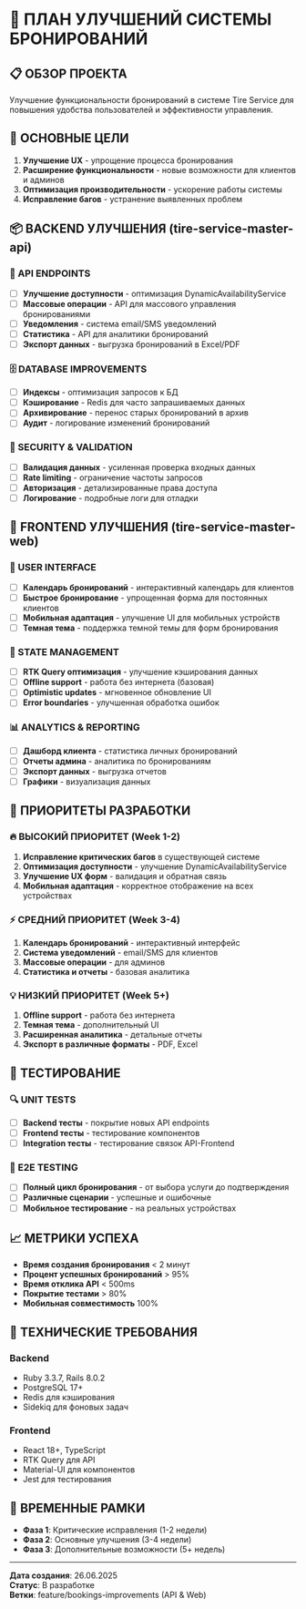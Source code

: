 # 🎯 ПЛАН УЛУЧШЕНИЙ СИСТЕМЫ БРОНИРОВАНИЙ

## 📋 ОБЗОР ПРОЕКТА
Улучшение функциональности бронирований в системе Tire Service для повышения удобства пользователей и эффективности управления.

## 🎯 ОСНОВНЫЕ ЦЕЛИ
1. **Улучшение UX** - упрощение процесса бронирования
2. **Расширение функциональности** - новые возможности для клиентов и админов
3. **Оптимизация производительности** - ускорение работы системы
4. **Исправление багов** - устранение выявленных проблем

## 📦 BACKEND УЛУЧШЕНИЯ (tire-service-master-api)

### 🔧 API ENDPOINTS
- [ ] **Улучшение доступности** - оптимизация DynamicAvailabilityService
- [ ] **Массовые операции** - API для массового управления бронированиями
- [ ] **Уведомления** - система email/SMS уведомлений
- [ ] **Статистика** - API для аналитики бронирований
- [ ] **Экспорт данных** - выгрузка бронирований в Excel/PDF

### 🗄️ DATABASE IMPROVEMENTS
- [ ] **Индексы** - оптимизация запросов к БД
- [ ] **Кэширование** - Redis для часто запрашиваемых данных
- [ ] **Архивирование** - перенос старых бронирований в архив
- [ ] **Аудит** - логирование изменений бронирований

### 🔐 SECURITY & VALIDATION
- [ ] **Валидация данных** - усиленная проверка входных данных
- [ ] **Rate limiting** - ограничение частоты запросов
- [ ] **Авторизация** - детализированные права доступа
- [ ] **Логирование** - подробные логи для отладки

## 🎨 FRONTEND УЛУЧШЕНИЯ (tire-service-master-web)

### 📱 USER INTERFACE
- [ ] **Календарь бронирований** - интерактивный календарь для клиентов
- [ ] **Быстрое бронирование** - упрощенная форма для постоянных клиентов
- [ ] **Мобильная адаптация** - улучшение UI для мобильных устройств
- [ ] **Темная тема** - поддержка темной темы для форм бронирования

### 🔄 STATE MANAGEMENT
- [ ] **RTK Query оптимизация** - улучшение кэширования данных
- [ ] **Offline support** - работа без интернета (базовая)
- [ ] **Optimistic updates** - мгновенное обновление UI
- [ ] **Error boundaries** - улучшенная обработка ошибок

### 📊 ANALYTICS & REPORTING
- [ ] **Дашборд клиента** - статистика личных бронирований
- [ ] **Отчеты админа** - аналитика по бронированиям
- [ ] **Экспорт данных** - выгрузка отчетов
- [ ] **Графики** - визуализация данных

## 🚀 ПРИОРИТЕТЫ РАЗРАБОТКИ

### 🔥 ВЫСОКИЙ ПРИОРИТЕТ (Week 1-2)
1. **Исправление критических багов** в существующей системе
2. **Оптимизация доступности** - улучшение DynamicAvailabilityService
3. **Улучшение UX форм** - валидация и обратная связь
4. **Мобильная адаптация** - корректное отображение на всех устройствах

### ⚡ СРЕДНИЙ ПРИОРИТЕТ (Week 3-4)
1. **Календарь бронирований** - интерактивный интерфейс
2. **Система уведомлений** - email/SMS для клиентов
3. **Массовые операции** - для админов
4. **Статистика и отчеты** - базовая аналитика

### 💡 НИЗКИЙ ПРИОРИТЕТ (Week 5+)
1. **Offline support** - работа без интернета
2. **Темная тема** - дополнительный UI
3. **Расширенная аналитика** - детальные отчеты
4. **Экспорт в различные форматы** - PDF, Excel

## 🧪 ТЕСТИРОВАНИЕ

### 🔍 UNIT TESTS
- [ ] **Backend тесты** - покрытие новых API endpoints
- [ ] **Frontend тесты** - тестирование компонентов
- [ ] **Integration тесты** - тестирование связок API-Frontend

### 🎯 E2E TESTING
- [ ] **Полный цикл бронирования** - от выбора услуги до подтверждения
- [ ] **Различные сценарии** - успешные и ошибочные
- [ ] **Мобильное тестирование** - на реальных устройствах

## 📈 МЕТРИКИ УСПЕХА
- **Время создания бронирования** < 2 минут
- **Процент успешных бронирований** > 95%
- **Время отклика API** < 500ms
- **Покрытие тестами** > 80%
- **Мобильная совместимость** 100%

## 🔧 ТЕХНИЧЕСКИЕ ТРЕБОВАНИЯ

### Backend
- Ruby 3.3.7, Rails 8.0.2
- PostgreSQL 17+
- Redis для кэширования
- Sidekiq для фоновых задач

### Frontend  
- React 18+, TypeScript
- RTK Query для API
- Material-UI для компонентов
- Jest для тестирования

## 📅 ВРЕМЕННЫЕ РАМКИ
- **Фаза 1**: Критические исправления (1-2 недели)
- **Фаза 2**: Основные улучшения (3-4 недели)  
- **Фаза 3**: Дополнительные возможности (5+ недель)

---

**Дата создания**: 26.06.2025  
**Статус**: В разработке  
**Ветки**: feature/bookings-improvements (API & Web) 